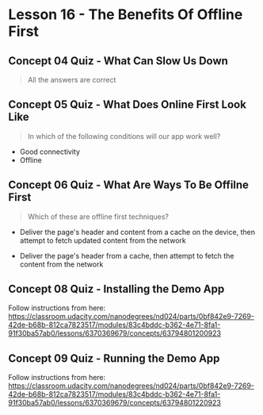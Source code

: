 # Lesson 16 - The Benefits Of Offline First

## Concept 04 Quiz - What Can Slow Us Down

> All the answers are correct

## Concept 05 Quiz - What Does Online First Look Like

> In which of the following conditions will our app work well?

- Good connectivity
- Offline

## Concept 06 Quiz - What Are Ways To Be Offilne First

> Which of these are offline first techniques?

- Deliver the page's header and content from a cache on the device, then attempt to fetch updated content from the network

- Deliver the page's header from a cache, then attempt to fetch the content from the network

## Concept 08 Quiz - Installing the Demo App
Follow instructions from here: https://classroom.udacity.com/nanodegrees/nd024/parts/0bf842e9-7269-42de-b68b-812ca7823517/modules/83c4bddc-b362-4e71-8fa1-91f30ba57ab0/lessons/6370369679/concepts/63794801200923

## Concept 09 Quiz - Running the Demo App
Follow instructions from here: https://classroom.udacity.com/nanodegrees/nd024/parts/0bf842e9-7269-42de-b68b-812ca7823517/modules/83c4bddc-b362-4e71-8fa1-91f30ba57ab0/lessons/6370369679/concepts/63794801220923
